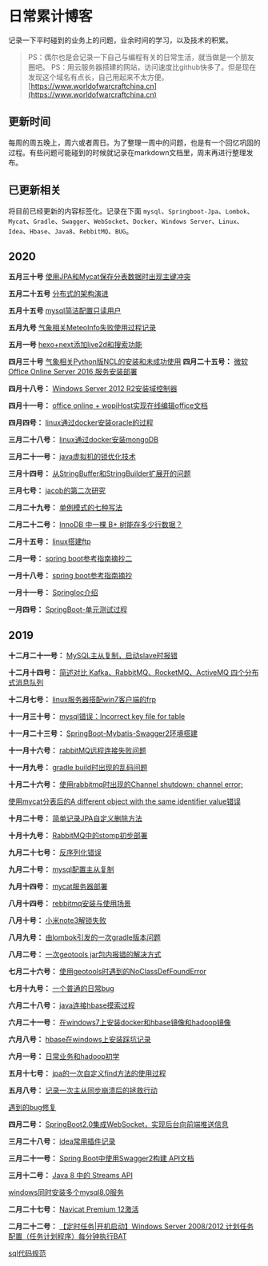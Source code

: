 # 日常累计博客

记录一下平时碰到的业务上的问题，业余时间的学习，以及技术的积累。
> PS：偶尔也是会记录一下自己与编程有关的日常生活，就当做是一个朋友圈吧。
> PS：用云服务器搭建的网站，访问速度比github快多了。但是现在发现这个域名有点长，自己用起来不太方便。[https://www.worldofwarcraftchina.cn](https://www.worldofwarcraftchina.cn)

## 更新时间
每周的周五晚上，周六或者周日。为了整理一周中的问题，也是有一个回忆巩固的过程。有些问题可能碰到的时候就记录在markdown文档里，周末再进行整理发布。

## 已更新相关
将目前已经更新的内容标签化。记录在下面
`mysql`、`Springboot-Jpa`、`Lombok`、`Mycat`、`Gradle`、`Swagger`、`WebSocket`、`Docker`、`Windows Server`、`Linux`、`Idea`、`Hbase`、`Java8`、`RebbitMQ`、`BUG`。

## 2020

**五月三十号**
[使用JPA和Mycat保存分表数据时出现主键冲突](http://worldofwarcraftchina.cn/2020/05/30/%E4%BD%BF%E7%94%A8JPA%E5%92%8CMycat%E4%BF%9D%E5%AD%98%E5%88%86%E8%A1%A8%E6%95%B0%E6%8D%AE%E6%97%B6%E5%87%BA%E7%8E%B0%E4%B8%BB%E9%94%AE%E5%86%B2%E7%AA%81/#more)

**五月二十五号**
[分布式的架构演进](http://worldofwarcraftchina.cn/2020/05/25/%E5%88%86%E5%B8%83%E5%BC%8F%E7%9A%84%E6%9E%B6%E6%9E%84%E6%BC%94%E8%BF%9B/#more)

**五月十五号**
[mysql简洁配置只读用户](http://worldofwarcraftchina.cn/2020/05/15/mysql%E7%AE%80%E6%B4%81%E9%85%8D%E7%BD%AE%E5%8F%AA%E8%AF%BB%E7%94%A8%E6%88%B7/)

**五月九号**
[气象相关MeteoInfo失败使用过程记录](http://worldofwarcraftchina.cn/2020/05/09/%E6%B0%94%E8%B1%A1%E7%9B%B8%E5%85%B3MeteoInfo%E5%A4%B1%E8%B4%A5%E4%BD%BF%E7%94%A8%E8%BF%87%E7%A8%8B%E8%AE%B0%E5%BD%95/#more)

**五月一号**
[hexo+next添加live2d和搜索功能](http://worldofwarcraftchina.cn/2020/05/01/hexo-next%E6%B7%BB%E5%8A%A0live2d%E5%92%8C%E6%90%9C%E7%B4%A2%E5%8A%9F%E8%83%BD/#more)

**四月三十号**
[气象相关Python版NCL的安装和未成功使用](http://worldofwarcraftchina.cn/2020/04/30/%E6%B0%94%E8%B1%A1%E7%9B%B8%E5%85%B3Python%E7%89%88NCL%E7%9A%84%E5%AE%89%E8%A3%85%E5%92%8C%E6%9C%AA%E6%88%90%E5%8A%9F%E4%BD%BF%E7%94%A8/#more)
**四月二十五号：**
[微软 Office Online Server 2016 服务安装部署](http://worldofwarcraftchina.cn/2020/04/25/%E5%BE%AE%E8%BD%AF%20Office%20Online%20Server%202016%20%E6%9C%8D%E5%8A%A1%E5%AE%89%E8%A3%85%E9%83%A8%E7%BD%B2/)

**四月十八号：**
[Windows Server 2012 R2安装域控制器](http://worldofwarcraftchina.cn/2020/04/18/Windows%20Server%202012%20R2%E5%AE%89%E8%A3%85%E5%9F%9F%E6%8E%A7%E5%88%B6%E5%99%A8/)

**四月十一号：**
[office online + wopiHost实现在线编辑office文档](http://worldofwarcraftchina.cn/2020/04/11/office%20online%20+%20wopiHost%E5%AE%9E%E7%8E%B0%E5%9C%A8%E7%BA%BF%E7%BC%96%E8%BE%91office%E6%96%87%E6%A1%A3/)

**四月四号：**
[linux通过docker安装oracle的过程](http://worldofwarcraftchina.cn/2020/04/04/linux%E9%80%9A%E8%BF%87docker%E5%AE%89%E8%A3%85oracle%E7%9A%84%E8%BF%87%E7%A8%8B/)

**三月二十八号：**
[linux通过docker安装mongoDB](http://worldofwarcraftchina.cn/2020/03/28/linux%E5%AE%89%E8%A3%85mongoDB/)

**三月二十一号：**
[java虚拟机的锁优化技术](http://worldofwarcraftchina.cn/2020/03/21/java%E8%99%9A%E6%8B%9F%E6%9C%BA%E7%9A%84%E9%94%81%E4%BC%98%E5%8C%96%E6%8A%80%E6%9C%AF/)

**三月十四号：**
[从StringBuffer和StringBuilder扩展开的问题](http://worldofwarcraftchina.cn/2020/03/14/%E4%BB%8EStringBuffer%E5%92%8CStringBuilder%E6%89%A9%E5%B1%95%E5%BC%80%E7%9A%84%E9%97%AE%E9%A2%98/)

**三月七号：**
[jacob的第二次研究](http://worldofwarcraftchina.cn/2020/03/07/jaocb%E7%9A%84%E7%AC%AC%E4%BA%8C%E6%AC%A1%E7%A0%94%E7%A9%B6/)

**二月二十九号：**
[单例模式的七种写法](http://worldofwarcraftchina.cn/2020/02/29/%E5%8D%95%E4%BE%8B%E6%A8%A1%E5%BC%8F%E7%9A%84%E4%B8%83%E7%A7%8D%E5%86%99%E6%B3%95/)

**二月二十二号：**
[InnoDB 中一棵 B+ 树能存多少行数据？](http://worldofwarcraftchina.cn/2020/02/22/InnoDB%20%E4%B8%AD%E4%B8%80%E6%A3%B5%20B+%E6%A0%91%E8%83%BD%E5%AD%98%E5%A4%9A%E5%B0%91%E8%A1%8C%E6%95%B0%E6%8D%AE%EF%BC%9F/)

**二月十五号：**
[linux搭建ftp](http://worldofwarcraftchina.cn/2020/02/15/linux%E6%90%AD%E5%BB%BAftp/)

**二月一号：**
[spring boot参考指南摘抄二](http://worldofwarcraftchina.cn/2020/02/01/spring-boot%E5%8F%82%E8%80%83%E6%8C%87%E5%8D%97%E6%91%98%E6%8A%84%E4%BA%8C/)

**一月十八号：**
[spring boot参考指南摘抄](http://worldofwarcraftchina.cn/2020/01/18/spring-boot%E5%8F%82%E8%80%83%E6%8C%87%E5%8D%97%E6%91%98%E6%8A%84%E4%B8%80/)

**一月十一号：**
[SpringIoc介绍](http://worldofwarcraftchina.cn/2020/01/11/SpringIoc介绍)

**一月四号：**
[SpringBoot-单元测试过程](http://worldofwarcraftchina.cn/2020/01/04/SpringBoot-单元测试过程)

## 2019

**十二月二十一号：**
[MySQL主从复制，启动slave时报错](http://worldofwarcraftchina.cn/2019/12/21/MySQL主从复制，启动slave时报错)

**十二月十四号：**
[简述对比 Kafka、RabbitMQ、RocketMQ、ActiveMQ 四个分布式消息队列](http://worldofwarcraftchina.cn/2019/12/14/简述对比%20Kafka、RabbitMQ、RocketMQ、ActiveMQ%20四个分布式消息队列)

**十二月七号：**
[linux服务器搭配win7客户端的frp](http://worldofwarcraftchina.cn/2019/12/07/linux服务器搭配win7客户端的frp)

**十一月三十号：**
[mysql错误：Incorrect key file for table](http://worldofwarcraftchina.cn/2019/11/30/mysql错误：Incorrect%20key%20file%20for%20table)

**十一月二十三号：**
[SpringBoot-Mybatis-Swagger2环境搭建](http://worldofwarcraftchina.cn/2019/11/23/SpringBoot-Mybatis-Swagger2环境搭建)

**十一月十六号：**
[rabbitMQ远程连接失败问题](http://worldofwarcraftchina.cn/2019/11/16/rabbitMQ远程连接失败问题)

**十一月九号：**
[gradle build时出现的乱码问题](http://worldofwarcraftchina.cn/2019/11/09/build时出现的乱码问题)

**十月二十六号：**
[使用rabbitmq时出现的Channel shutdown: channel error;](http://worldofwarcraftchina.cn/2019/10/26/使用rabbitmq时出现的Channel-shutdown-channel-error)

[使用mycat分表后的A different object with the same identifier value错误](http://worldofwarcraftchina.cn/2019/10/26/使用mycat分表后的A-different-object-with-the-same-identifier-value错误)

**十月二十号：**
[简单记录JPA自定义删除方法](http://worldofwarcraftchina.cn/2019/10/20/简单记录JPA自定义删除方法)

**十月十九号：**
[RabbitMQ中的stomp初步部署](http://worldofwarcraftchina.cn/2019/10/19/RabbitMQ中的stomp初步部署)

**九月二十七号：**
[反序列化错误](http://worldofwarcraftchina.cn/2019/09/27/反序列化错误)

**九月二十号：**
[mysql配置主从复制](http://worldofwarcraftchina.cn/2019/09/20/mysql配置主从复制)

**九月十四号：**
[mycat服务器部署](http://worldofwarcraftchina.cn/2019/09/14/mycat服务器部署)

**八月十四号：**
[rebbitmq安装与使用场景](http://worldofwarcraftchina.cn/2019/08/14/rebbitmq安装与使用场景)

**八月十号：**
[小米note3解锁失败](http://worldofwarcraftchina.cn/2019/08/10/小米note3解锁失败)

**八月九号：**
[由lombok引发的一次gradle版本问题](http://worldofwarcraftchina.cn/2019/08/09/由lombok引发的一次gradle版本问题)

**八月二号：**
[一次geotools jar包内报错的解决方式](http://worldofwarcraftchina.cn/2019/08/02/一次geotools%20jar包内报错的解决方式)

**七月二十六号：**
[使用geotools时遇到的NoClassDefFoundError](http://worldofwarcraftchina.cn/2019/07/26/使用geotools时遇到的NoClassDefFoundError)

**七月十九号：**
[一个普通的日常bug](http://worldofwarcraftchina.cn/2019/07/19/一个普通的日常bug)

**六月二十八号：**
[java连接hbase摸索过程](http://worldofwarcraftchina.cn/2019/06/28/java连接hbase摸索过程)

**六月二十一号：**
[在windows7上安装docker和hbase镜像和hadoop镜像](http://worldofwarcraftchina.cn/2019/06/21/在windows7上安装docker和hbase镜像)

**六月八号：**
[hbase在windows上安装踩坑记录](http://worldofwarcraftchina.cn/2019/06/08/hbase在windows上安装踩坑记录)

**六月一号：**
[日常业务和hadoop初学](http://worldofwarcraftchina.cn/2019/06/01/日常业务和hadoop初学)

**五月十七号：**
[jpa的一次自定义find方法的使用过程](http://worldofwarcraftchina.cn/2019/05/17/jpa的一次自定义find方法的使用过程)

**五月八号：**
[记录一次主从同步崩溃后的拯救行动](http://worldofwarcraftchina.cn/2019/05/08/记录一次主从同步崩溃后的拯救行动)

[遇到的bug修复](http://worldofwarcraftchina.cn/2019/05/08/遇到的bug修复)

**四月二号：**
[SpringBoot2.0集成WebSocket，实现后台向前端推送信息](http://worldofwarcraftchina.cn/2019/04/02/SpringBoot2-0%E9%9B%86%E6%88%90WebSocket%EF%BC%8C%E5%AE%9E%E7%8E%B0%E5%90%8E%E5%8F%B0%E5%90%91%E5%89%8D%E7%AB%AF%E6%8E%A8%E9%80%81%E4%BF%A1%E6%81%AF/)

**三月二十八号：**
[idea常用插件记录](http://worldofwarcraftchina.cn/2019/03/28/idea常用插件记录)

**三月二十一号：**
[Spring Boot中使用Swagger2构建 API文档](http://worldofwarcraftchina.cn/2019/03/21/Spring-Boot中使用Swagger2构建RESTful-API文档)

**三月十二号：**
[Java 8 中的 Streams API](http://worldofwarcraftchina.cn/2019/03/12/Java-8-中的-Streams-API)

[windows同时安装多个mysql8.0服务](http://worldofwarcraftchina.cn/2019/03/12/windows同时安装多个mysql8-0服务)

**二月二十七号：**
[Navicat Premium 12激活](http://worldofwarcraftchina.cn/2019/02/27/Navicat-Premium-12激活)

**二月二十二号：**
[【定时任务|开机启动】Windows Server 2008/2012 计划任务配置（任务计划程序）每分钟执行BAT](http://worldofwarcraftchina.cn/2019/02/22/【定时任务-开机启动】Windows-Server-2008-2012-计划任务配置（任务计划程序）每分钟执行BAT)

[sql代码规范](http://worldofwarcraftchina.cn/2019/02/22/sql代码规范)